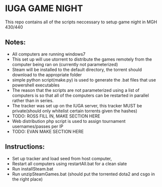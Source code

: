 # IUGA GAME NIGHT
This repo contains all of the scripts neccessary to setup game night in MGH 430/440

## Notes:
* All computers are running windows7
* This set up will use utorrent to distribute the games remotely from the computer being ran on (currently not parameterized)
* Steam will be installed to the default directory, the torrent should download to the appropriate folder
* simple python script(make.py) is used to generate the .bat files that use powershell executables
* The reason that the scripts are not parameterized using a list of computers is so that all of the computers can be restarted in parallel rather than in series.
* The tracker was set up on the IUGA server, this tracker MUST be private(should only whitelist certain torrents given the hashes)
* TODO: ROSS FILL IN, MAKE SECTION HERE
* Web distribution php script is used to assign tournament usernames/passes per IP
* TODO: EVAN MAKE SECTION HERE

## Instructions:
* Set up tracker and load seed from host computer,
* Restart all computers using restartAll.bat for a clean slate
* Run installSteam.bat
* Run unzipSteamGames.bat (should put the torrented dota2 and csgo in the right place)
